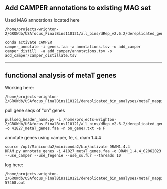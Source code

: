 ## Add CAMPER annotations to existing MAG set
Used MAG annotations located here 
```
/home/projects-wrighton-2/GROWdb/USAfocus_FinalBins110121/all_bins/dRep_v2.6.2/dereplicated_genomes/merged_annotations_drep_bins
```

```
conda activate CAMPER
camper_annotate -i genes.faa -a annotations.tsv -o add_camper
camper_distill  -a add_camper/annotations.tsv -o add_camper/camper_distillate.tsv
```
---
## functional analysis of metaT genes

Working here:
```
/home/projects-wrighton-2/GROWdb/USAfocus_FinalBins110121/dereplicated_bin_analyses/metaT_mapping/bowtie_mapping_final/USA/carbon_analyses
```

pull gene seqs of "on" genes
```
pullseq_header_name.py -i /home/projects-wrighton-2/GROWdb/USAfocus_FinalBins110121/all_bins/dRep_v2.6.2/dereplicated_genomes/merged_annotations_drep_bins/genes.faa -o 41827_metaT_genes.faa -n on_genes.txt -e F
```

annotate genes using camper, fe, s, dram 1.4.4
```
source /opt/Miniconda2/miniconda2/bin/activate DRAM1.4.4
DRAM.py annotate_genes -i 41827_metaT_genes.faa -o DRAM_1.4.4_02062023 --use_camper --use_fegenie --use_sulfur --threads 10
```
log here: 
```
/home/projects-wrighton-2/GROWdb/USAfocus_FinalBins110121/dereplicated_bin_analyses/metaT_mapping/bowtie_mapping_final/USA/carbon_analyses/slurm-57468.out
```
